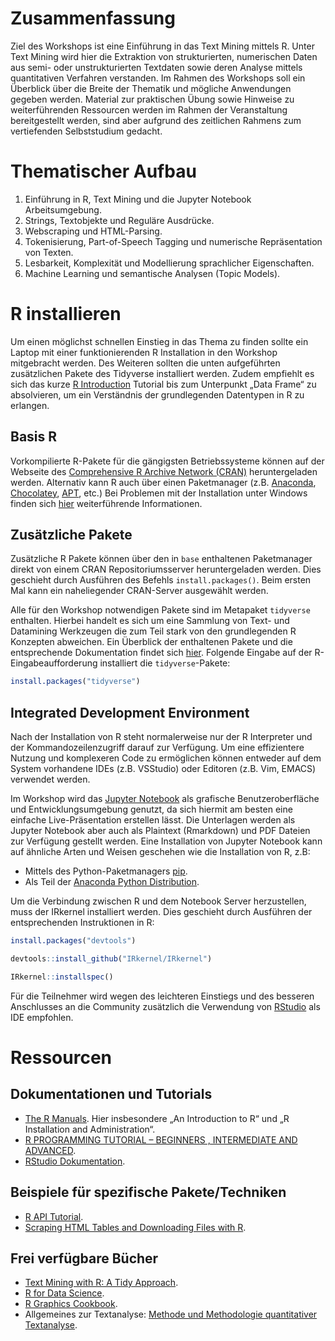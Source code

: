 # Zusammenfassung

Ziel des Workshops ist eine Einführung in das Text Mining mittels R.
Unter Text Mining wird hier die Extraktion von strukturierten, numerischen Daten aus semi- oder unstrukturierten Textdaten sowie deren Analyse mittels quantitativen Verfahren verstanden.
Im Rahmen des Workshops soll ein Überblick über die Breite der Thematik und mögliche Anwendungen gegeben werden.
Material zur praktischen Übung sowie Hinweise zu weiterführenden Ressourcen werden im Rahmen der Veranstaltung bereitgestellt werden, sind aber aufgrund des zeitlichen Rahmens zum vertiefenden Selbststudium gedacht.

# Thematischer Aufbau

1. Einführung in R, Text Mining und die Jupyter Notebook Arbeitsumgebung.
2. Strings, Textobjekte und Reguläre Ausdrücke.
3. Webscraping und HTML-Parsing.
4. Tokenisierung, Part-of-Speech Tagging und numerische Repräsentation von Texten.
5. Lesbarkeit, Komplexität und Modellierung sprachlicher Eigenschaften.
6. Machine Learning und semantische Analysen (Topic Models).

# R installieren

Um einen möglichst schnellen Einstieg in das Thema zu finden sollte ein Laptop mit einer funktionierenden R Installation in den Workshop mitgebracht werden.
Des Weiteren sollten die unten aufgeführten zusätzlichen Pakete des Tidyverse installiert werden.
Zudem empfiehlt es sich das kurze [R Introduction](http://www.r-tutor.com/r-introduction) Tutorial bis zum Unterpunkt „Data Frame“ zu absolvieren, um ein Verständnis der grundlegenden Datentypen in R zu erlangen.

## Basis R

Vorkompilierte R-Pakete für die gängigsten Betriebssysteme können auf der Webseite des [Comprehensive R Archive Network (CRAN)](https://cran.r-project.org/) heruntergeladen werden.
Alternativ kann R auch über einen Paketmanager (z.B. [Anaconda](https://docs.anaconda.com/anaconda/user-guide/tasks/using-r-language/), [Chocolatey](https://community.chocolatey.org/packages/R.Project), [APT](https://sites.psu.edu/theubunturblog/installing-r-in-ubuntu/), etc.)
Bei Problemen mit der Installation unter Windows finden sich [hier](https://cran.r-project.org/bin/windows/base/) weiterführende Informationen.


## Zusätzliche Pakete

Zusätzliche R Pakete können über den in `base` enthaltenen Paketmanager direkt von einem CRAN Repositoriumsserver heruntergeladen werden.
Dies geschieht durch Ausführen des Befehls `install.packages()`.
Beim ersten Mal kann ein naheliegender CRAN-Server ausgewählt werden.

Alle für den Workshop notwendigen Pakete sind im Metapaket `tidyverse` enthalten.
Hierbei handelt es sich um eine Sammlung von Text- und Datamining Werkzeugen die zum Teil stark von den grundlegenden R Konzepten abweichen.
Ein Überblick der enthaltenen Pakete und die entsprechende Dokumentation findet sich [hier](https://www.tidyverse.org/packages/).
Folgende Eingabe auf der R-Eingabeaufforderung installiert die `tidyverse`-Pakete:

```R
install.packages("tidyverse")
```

## Integrated Development Environment

Nach der Installation von R steht normalerweise nur der R Interpreter und der Kommandozeilenzugriff darauf zur Verfügung.
Um eine effizientere Nutzung und komplexeren Code zu ermöglichen können entweder auf dem System vorhandene IDEs (z.B. VSStudio) oder Editoren (z.B. Vim, EMACS) verwendet werden.

Im Workshop wird das [Jupyter Notebook](https://jupyter.org/) als grafische Benutzeroberfläche und Entwicklungsumgebung genutzt, da sich hiermit am besten eine einfache Live-Präsentation erstellen lässt.
Die Unterlagen werden als Jupyter Notebook aber auch als Plaintext (Rmarkdown) und PDF Dateien zur Verfügung gestellt werden.
Eine Installation von Jupyter Notebook kann auf ähnliche Arten und Weisen geschehen wie die Installation von R, z.B:

* Mittels des Python-Paketmanagers [pip](https://jupyter.org/install).
* Als Teil der [Anaconda Python Distribution](https://www.anaconda.com/products/distribution).

Um die Verbindung zwischen R und dem Notebook Server herzustellen, muss der IRkernel installiert werden.
Dies geschieht durch Ausführen der entsprechenden Instruktionen in R:


```R
install.packages("devtools")

devtools::install_github("IRkernel/IRkernel")

IRkernel::installspec()
```

Für die Teilnehmer wird wegen des leichteren Einstiegs und des besseren Anschlusses an die Community zusätzlich die Verwendung von [RStudio](https://www.rstudio.com/products/rstudio/) als IDE empfohlen.


# Ressourcen

## Dokumentationen und Tutorials

* [The R Manuals](https://cran.r-project.org/manuals.html). Hier insbesondere „An Introduction to R“ und „R Installation and Administration“.
* [R PROGRAMMING TUTORIAL – BEGINNERS , INTERMEDIATE AND ADVANCED](https://www.datasciencemadesimple.com/r-tutorial/).
* [RStudio Dokumentation](https://docs.rstudio.com/).

## Beispiele für spezifische Pakete/Techniken

* [R API Tutorial](https://www.dataquest.io/blog/r-api-tutorial/).
* [Scraping HTML Tables and Downloading Files with R](https://www.storybench.org/scraping-html-tables-and-downloading-files-with-r/).

## Frei verfügbare Bücher

* [Text Mining with R: A Tidy Approach](https://www.tidytextmining.com/).
* [R for Data Science](https://r4ds.had.co.nz/).
* [R Graphics Cookbook](https://www.cookbook-r.com/Graphs/).
* Allgemeines zur Textanalyse: [Methode und Methodologie quantitativer Textanalyse](https://fis.uni-bamberg.de/handle/uniba/45106).
